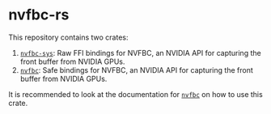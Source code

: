 # nvfbc-rs

This repository contains two crates:

1. [`nvfbc-sys`](nvfbc-sys/): Raw FFI bindings for NVFBC, an NVIDIA API for capturing the front buffer from NVIDIA GPUs.
1. [`nvfbc`](nvfbc/): Safe bindings for NVFBC, an NVIDIA API for capturing the front buffer from NVIDIA GPUs.

It is recommended to look at the documentation for [`nvfbc`](nvfbc/) on how to use this crate.
